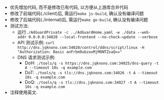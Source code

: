 - 优先增加代码, 而不是修改已有代码, 以方便从上游库合并代码
- 修改了前端代码(./client)后, 需运行`make js-build`, 确认没有编译问题
- 修改了后端代码(./internal)后, 需运行`make go-build`, 确认没有编译问题
- 测试方法:
  - 运行`./AdGuardPrivate -c ../AdGuardHome.yaml -w ./data --web-addr 0.0.0.0:34020 --local-frontend --no-check-update --verbose`
  - API 测试示例: `curl http://dns.jqknono.com:34020/control/ddns/script/linux -H "Authorization: Basic anFrbm9ubzoxMjM0NTZsaQ=="`
  - DNS 请求测试示例: 
    - DoH: `./tools/q -s https://dns.jqknono.com:34025/dns-query -t A --timeout 10s -q example.com`
    - DoT: `./tools/q -s tls://dns.jqknono.com:34026 -t A --timeout 10s -q example.com`
    - DoQ: `./tools/q -s tls://dns.jqknono.com:34027 -t A --timeout 10s -q example.com`
- 注释使用英文.